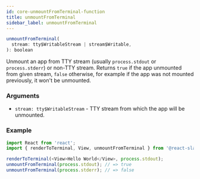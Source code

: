 ```yaml
---
id: core-unmountFromTerminal-function
title: unmountFromTerminal
sidebar_label: unmountFromTerminal
---
```


```js
unmountFromTerminal(
  stream: tty$WritableStream | stream$Writable,
): boolean
```

Unmount an app from TTY stream (usually `process.stdout` or `process.stderr`) or non-TTY stream. Returns `true` if the app unmounted from given stream, `false` otherwise, for example if the app was not mounted previously, it won't be unmounted.

### Arguments

* `stream: tty$WritableStream` - TTY stream from which the app will be unmounted.

### Example

```js
import React from 'react';
import { renderToTerminal, View, unmountFromTerminal } from '@react-slate/core';

renderToTerminal(<View>Hello World</View>, process.stdout);
unmountFromTerminal(process.stdout); // => true
unmountFromTerminal(process.stderr); // => false
```
